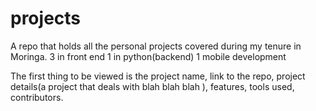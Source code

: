 # projects

A repo that holds all the personal projects covered during my tenure in Moringa.
3 in front end
1 in python(backend)
1 mobile development




The first thing to be viewed is the project name, link to the repo, project details(a project that deals with blah blah blah ), features, tools used, contributors.
